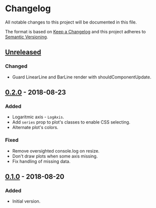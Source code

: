 # Changelog

All notable changes to this project will be documented in this file.

The format is based on [Keep a Changelog](http://keepachangelog.com/en/1.0.0/)
and this project adheres to [Semantic Versioning](http://semver.org/spec/v2.0.0.html).


## [Unreleased]

### Changed

- Guard LinearLine and BarLine render with shouldComponentUpdate. 


## [0.2.0] - 2018-08-23

### Added

- Logaritmic axis - `LogAxis`.
- Add `series` prop to plot's classes to enable CSS selecting.
- Alternate plot's colors.


### Fixed

- Remove oversighted console.log on resize.
- Don't draw plots when some axis missing.
- Fix handling of missing data.


## [0.1.0] - 2018-08-20

### Added

- Initial version.


[Unreleased]: https://bitbucket.org/shelacek/plotery/branches/compare/master..v0.2.0
[0.2.0]: https://bitbucket.org/shelacek/plotery/branches/compare/v0.2.0..v0.1.0
[0.1.0]: https://bitbucket.org/shelacek/plotery/commits/tag/v0.1.0

